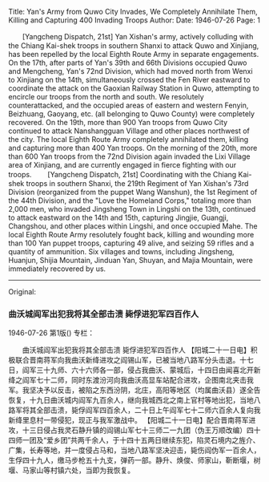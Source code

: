 Title: Yan's Army from Quwo City Invades, We Completely Annihilate Them, Killing and Capturing 400 Invading Troops
Author:
Date: 1946-07-26
Page: 1

　　[Yangcheng Dispatch, 21st] Yan Xishan's army, actively colluding with the Chiang Kai-shek troops in southern Shanxi to attack Quwo and Xinjiang, has been repelled by the local Eighth Route Army in separate engagements. On the 17th, after parts of Yan's 39th and 66th Divisions occupied Quwo and Mengcheng, Yan's 72nd Division, which had moved north from Wenxi to Xinjiang on the 14th, simultaneously crossed the Fen River eastward to coordinate the attack on the Gaoxian Railway Station in Quwo, attempting to encircle our troops from the north and south. We resolutely counterattacked, and the occupied areas of eastern and western Fenyin, Beizhuang, Gaoyang, etc. (all belonging to Quwo County) were completely recovered. On the 19th, more than 900 Yan troops from Quwo City continued to attack Nanshangguan Village and other places northwest of the city. The local Eighth Route Army completely annihilated them, killing and capturing more than 400 Yan troops. On the morning of the 20th, more than 600 Yan troops from the 72nd Division again invaded the Lixi Village area of Xinjiang, and are currently engaged in fierce fighting with our troops.
　　[Yangcheng Dispatch, 21st] Coordinating with the Chiang Kai-shek troops in southern Shanxi, the 219th Regiment of Yan Xishan's 73rd Division (reorganized from the puppet Wang Wanshun), the 1st Regiment of the 44th Division, and the "Love the Homeland Corps," totaling more than 2,000 men, who invaded Jingsheng Town in Lingshi on the 13th, continued to attack eastward on the 14th and 15th, capturing Jingjie, Guangji, Changshou, and other places within Lingshi, and once occupied Mahe. The local Eighth Route Army resolutely fought back, killing and wounding more than 100 Yan puppet troops, capturing 49 alive, and seizing 59 rifles and a quantity of ammunition. Six villages and towns, including Jingsheng, Huanjun, Shijia Mountain, Jinduan Yan, Shuyan, and Majia Mountain, were immediately recovered by us.



<hr /> 

Original: 


### 曲沃城阎军出犯我将其全部击溃  毙俘进犯军四百作人

1946-07-26
第1版()
专栏：

　　曲沃城阎军出犯我将其全部击溃
    毙俘进犯军四百作人
    【阳城二十一日电】积极联合晋南蒋军向我曲沃新绛进攻之阎锡山军，已被当地八路军分头击退。十七日，阎军三十九师、六十六师各一部，侵占我曲沃、蒙城后，十四日由闻喜北开新绛之阎军七十二师，同时东渡汾河向我曲沃高显车站配合进攻，企图南北夹击我军。我坚决予以反击，被陷之东西汾阴，北庄，高阳等地区（均属曲沃县）遂全告恢复，十九日曲沃城内阎军九百余人，继向我城西北之南上官村等地出犯，当地八路军将其全部击溃，毙俘阎军四百余人，二十日上午阎军七十二师六百余人复向我新绛里息村一带侵犯，现正与我军激战中。
    【阳城二十一日电】配合晋南蒋军进攻，十三日侵占我灵石静升镇的阎锡山军七十三师二一九团（伪王万顺改编）四十四师一团及“爱乡团”共两千余人，于十四十五两日继续东犯，陷灵石境内之旌介、广集，长寿等地，并一度侵占马和，当地八路军坚决迎击，毙伤阎伪军一百余人，生俘四十九人，缴马步枪五十九支，弹药一部。静升、焕俊、师家山，靳断堰，树堰、马家山等村镇六处，当即为我恢复。
